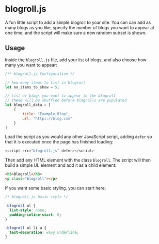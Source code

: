 # blogroll.js

A fun little script to add a simple blogroll to your site. You can can add as many blogs as you like, specify the number of blogs you want to appear at one time, and the script will make sure a new random subset is shown.

## Usage

Inside the `blogroll.js` file, add your list of blogs, and also choose how many you want to appear:

```js
/** blogroll.js Configuration */

// how many items to list in blogroll
let no_items_to_show = 5;

// list of blogs you want to appear in the blogroll
// these will be shuffled before blogrolls are populated
let blogroll_data = [
	{
		title: "Example Blog",
		url: "https://blog.com"
	}
]
```

Load the script as you would any other JavaScript script, adding `defer` so that it is executed once the page has finished loading:

```js
<script src="blogroll.js" defer></script>
```

Then add any HTML element with the class `blogroll`. The script will then build a simple UL element and add it as a child element:

```html
<h3>Blogroll</h3>
<p class="blogroll"></p>
```

If you want some basic styling, you can start here:

```css
/* blogroll.js basic style */

.blogroll ul {
  list-style: none;
  padding-inline-start: 0;
}

.blogroll ul li a {
  text-decoration: wavy underline;
}
```
